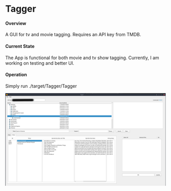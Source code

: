 # Tagger

#### Overview
A GUI for tv and movie tagging. Requires an API key from TMDB.

#### Current State
The App is functional for both movie and tv show tagging. Currently, I am working on testing and better UI. 

#### Operation
Simply run
    ./target/Tagger/Tagger 

![screenshot](Screenshot.png)
